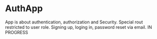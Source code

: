 # AuthApp
App is about authentication, authorization and Security. Special rout restricted to user role. Signing up, loging in, password reset via email.
IN PROGRESS
